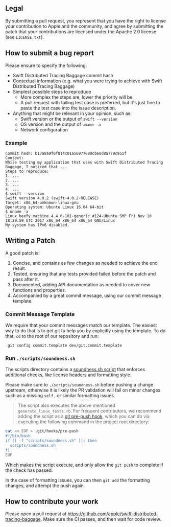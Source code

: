 ## Legal

By submitting a pull request, you represent that you have the right to license
your contribution to Apple and the community, and agree by submitting the patch
that your contributions are licensed under the Apache 2.0 license (see
`LICENSE.txt`).

## How to submit a bug report

Please ensure to specify the following:

* Swift Distributed Tracing Baggage commit hash
* Contextual information (e.g. what you were trying to achieve with Swift Distributed Tracing Baggage)
* Simplest possible steps to reproduce
    * More complex the steps are, lower the priority will be.
    * A pull request with failing test case is preferred, but it's just fine to paste the test case into the issue description.
* Anything that might be relevant in your opinion, such as:
    * Swift version or the output of `swift --version`
    * OS version and the output of `uname -a`
    * Network configuration

### Example

 ```
 Commit hash: b17a8a9f0f814c01a56977680cb68d8a779c951f
 Context:
 While testing my application that uses with Swift Distributed Tracing Baggage, I noticed that ...
 Steps to reproduce:
 1. ...
 2. ...
 3. ...
 4. ...
 $ swift --version
 Swift version 4.0.2 (swift-4.0.2-RELEASE)
 Target: x86_64-unknown-linux-gnu
 Operating system: Ubuntu Linux 16.04 64-bit
 $ uname -a
 Linux beefy.machine 4.4.0-101-generic #124-Ubuntu SMP Fri Nov 10 18:29:59 UTC 2017 x86_64 x86_64 x86_64 GNU/Linux
 My system has IPv6 disabled.
 ```

## Writing a Patch

A good patch is:

1. Concise, and contains as few changes as needed to achieve the end result.
2. Tested, ensuring that any tests provided failed before the patch and pass after it.
3. Documented, adding API documentation as needed to cover new functions and properties.
4. Accompanied by a great commit message, using our commit message template.

### Commit Message Template

We require that your commit messages match our template. The easiest way to do that is to get git to help you by explicitly using the template. To do that, `cd` to the root of our repository and run:

     git config commit.template dev/git.commit.template

### Run `./scripts/soundness.sh`

The scripts directory contains a [soundness.sh script](https://github.com/apple/swift-distributed-tracing-baggage/blob/main/scripts/soundness.sh)
that enforces additional checks, like license headers and formatting style.

Please make sure to `./scripts/soundness.sh` before pushing a change upstream, otherwise it is likely the PR validation will fail
on minor changes such as a missing `self.` or similar formatting issues.

> The script also executes the above mentioned `generate_linux_tests.rb`.
For frequent contributors, we recommend adding the script as a [git pre-push hook](https://git-scm.com/book/en/v2/Customizing-Git-Git-Hooks), which you can do via executing the following command in the project root directory:

 ```bash
 cat << EOF > .git/hooks/pre-push
 #!/bin/bash
 if [[ -f "scripts/soundness.sh" ]]; then
   scripts/soundness.sh
 fi
 EOF
 ```

Which makes the script execute, and only allow the `git push` to complete if the check has passed.

In the case of formatting issues, you can then `git add` the formatting changes, and attempt the push again.

## How to contribute your work

Please open a pull request at https://github.com/apple/swift-distributed-tracing-baggage. Make sure the CI passes, and then wait for code review.